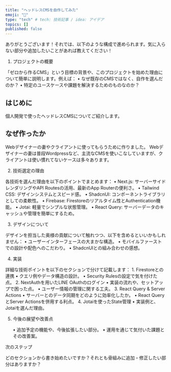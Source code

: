 ```yaml
---
title: "ヘッドレスCMSを自作してみた"
emoji: "🙌"
type: "tech" # tech: 技術記事 / idea: アイデア
topics: []
published: false
---
```


ありがとうございます！それでは、以下のような構成で進められます。気に入らない部分や追加したいことがあれば教えてください！

1. プロジェクトの概要

「ゼロから作るCMS」という目標の背景や、このプロジェクトを始めた理由について簡単に説明します。例えば：
	•	なぜ既存のCMSではなく、自作を選んだのか？
	•	特定のユースケースや課題を解決するためのものなのか？
## はじめに
個人開発で使ったヘッドレスCMSについてご紹介します。
## なぜ作ったか
Webデザイナーの妻やクライアントに使ってもらうために作りました。
Webデザイナーの妻は普段Wordpressなど、主流なCMSを使いこなしていますが、クライアントは使い慣れてないケースは多々あります。







2. 技術選定の理由

各技術を選んだ理由を以下のポイントでまとめます：
	•	Next.js: サーバーサイドレンダリングやAPI Routesの活用、最新のApp Routerの便利さ。
	•	Tailwind CSS: デザインシステムとスピード感。
	•	ShadcnUI: コンポーネントライブラリとしての柔軟性。
	•	Firebase: Firestoreのリアルタイム性とAuthentication機能。
	•	Jotai: 軽量でシンプルな状態管理。
	•	React Query: サーバーデータのキャッシュや管理を簡単にするため。

3. デザインについて

デザインを担当した奥様の貢献について触れつつ、以下を含めるといいかもしれません：
	•	ユーザーインターフェースの大まかな構造。
	•	モバイルファーストでの設計や配色へのこだわり。
	•	ShadcnUIとの組み合わせの感想。

4. 実装

詳細な技術ポイントを以下のセクションで分けて記載します：
	1.	Firestoreとの連携
	•	クエリ例やデータ構造の設計。
	•	Security Rulesの設定で気を付けた点。
	2.	NextAuthを用いたLINE OAuthのログイン
	•	実装の流れや、セットアップで困った点。
	•	ユーザー情報の管理に関する工夫。
	3.	React Query & Server Actions
	•	サーバーとのデータ同期をどのように効率化したか。
	•	React QueryとServer Actionsを併用する利点。
	4.	Jotaiを使ったState管理
	•	実装例と、Jotaiを選んだ理由。

5. 今後の展望や改善点

	•	追加予定の機能や、今後拡張したい部分。
	•	運用を通じて気付いた課題とその改善案。

次のステップ

どのセクションから書き始めたいですか？それとも骨組みに追加・修正したい部分はありますか？